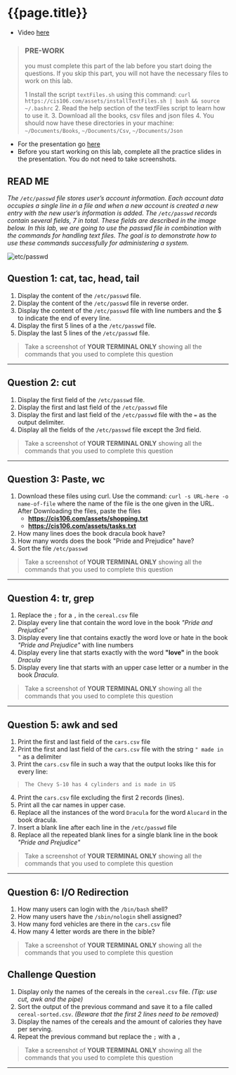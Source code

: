 

# {{page.title}}

* Video [here](https://youtu.be/8xjoxIvG2xY)<br>
> ### PRE-WORK
> you must complete this part of the lab before you start
> doing the questions. If you skip this part, you will not
> have the necessary files to work on this lab.
> 
> 1 Install the script `textFiles.sh` using this command: 
> `curl https://cis106.com/assets/installTextFiles.sh | bash && source ~/.bashrc` 
> 2. Read the help section of the textFiles script to learn how to use it.
> 3. Download all the books, csv files and json files
> 4. You should now have these directories in your machine:
>  `~/Documents/Books`, `~/Documents/Csv`, `~/Documents/Json`

 * For the presentation go [here](https://rapurl.live/yzb)
 * Before you start working on this lab, complete all the practice slides in the presentation. You do not need to take screenshots.  

## READ ME
*The `/etc/passwd` file stores user’s account information. Each account data occupies a single line in a file and when a new account is created a new entry with the new user’s information is added. The `/etc/passwd` records contain several fields, 7 in total. These fields are described in the image below. In this lab, we are going to use the passwd file in combination with the commands for handling text files. The goal is to demonstrate how to use these commands successfully for administering a system.* 

![etc/passwd](https://rapurl.live/j37)

## Question 1: cat, tac, head, tail
1. Display the content of the `/etc/passwd` file.
2. Display the content of the `/etc/passwd` file in reverse order.
3. Display the content of the `/etc/passwd` file with line numbers and the $ to indicate the end of every line.
4. Display the first 5 lines of a the `/etc/passwd` file.
5. Display the last 5 lines of the `/etc/passwd` file.
> Take a screenshot of **YOUR TERMINAL ONLY** showing all the commands that you used to complete this question 
<hr>

## Question 2: cut
1. Display the first field of the `/etc/passwd` file.
2. Display the first and last field of the `/etc/passwd` file
3. Display the first and last field of the `/etc/passwd` file with the `=` as the output delimiter.
4. Display all the fields of the `/etc/passwd` file except the 3rd field.
> Take a screenshot of **YOUR TERMINAL ONLY** showing all the commands that you used to complete this question
<hr>

## Question 3: Paste, wc
1. Download these files using curl. Use the command: `curl -s URL-here -o name-of-file` where the name of the file is the one given in the URL. After Downloading the files, paste the files 
   * **https://cis106.com/assets/shopping.txt** 
   * **https://cis106.com/assets/tasks.txt** 
2. How many lines does the book dracula book have?
3. How many words does the book "Pride and Prejudice" have?
4. Sort the file `/etc/passwd`
> Take a screenshot of **YOUR TERMINAL ONLY** showing all the commands that you used to complete this question
<hr>

## Question 4: tr, grep
1. Replace the `;` for a `,` in the `cereal.csv` file
2. Display every line that contain the word love in the book *"Pride and Prejudice"*
3. Display every line that contains exactly the word love or hate in the book *"Pride and Prejudice"* with line numbers
4. Display every line that starts exactly  with the word **"love"** in the book *Dracula*
5. Display every line that starts with an upper case letter or a number in the book *Dracula*.
> Take a screenshot of **YOUR TERMINAL ONLY** showing all the commands that you used to complete this question
<hr>


## Question 5: awk and sed
1. Print the first and last field of the `cars.csv` file
2. Print the first and last field of the `cars.csv` file with the string `" made in "` as a delimiter
3. Print the `cars.csv` file in such a way that the output looks like this for every line:
> `The Chevy S-10 has 4 cylinders and is made in US`
4. Print the `cars.csv` file excluding the first 2 records (lines).
5. Print all the car names in upper case.
6. Replace all the instances of the word `Dracula` for the word `Alucard` in the book dracula.
7. Insert a blank line after each line in the `/etc/passwd` file
8. Replace all the repeated blank lines for a single blank line in the book *"Pride and Prejudice"*
> Take a screenshot of **YOUR TERMINAL ONLY** showing all the commands that you used to complete this question
<hr>

## Question 6: I/O Redirection
1. How many users can login with the `/bin/bash` shell? 
2. How many users have the `/sbin/nologin` shell assigned? 
3. How many ford vehicles are there in the `cars.csv` file
4. How many 4 letter words are there in the bible? 
> Take a screenshot of **YOUR TERMINAL ONLY** showing all the commands that you used to complete this question


## Challenge Question
1. Display only the names of the cereals in the `cereal.csv` file. *(Tip: use cut, awk and the pipe)*
2. Sort the output of the previous command  and save it to a file called `cereal-sorted.csv`. *(Beware that the first 2 lines need to be removed)*
3. Display the names of the cereals and the amount of calories they have per serving.
4. Repeat the previous command but replace the `;` with a `,`

> Take a screenshot of **YOUR TERMINAL ONLY** showing all the commands that you used to complete this question
<hr>